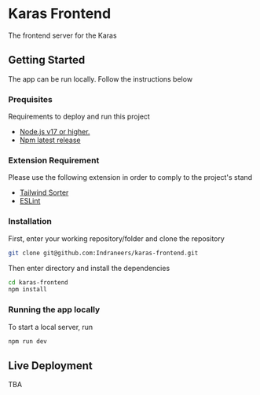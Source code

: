 

# Karas Frontend

The frontend server for the Karas

## Getting Started
The app can be run locally. Follow the instructions below

### Prequisites
Requirements to deploy and run this project
- [Node.js v17 or higher.](https://nodejs.org/en/about/previous-releases)
- [Npm latest release](https://www.npmjs.com/)

### Extension Requirement
Please use the following extension in order to comply to the project's stand
- [Tailwind Sorter](https://marketplace.visualstudio.com/items?itemName=dejmedus.tailwind-sorter)
- [ESLint](https://marketplace.visualstudio.com/items?itemName=dbaeumer.vscode-eslint)

### Installation
First, enter your working repository/folder and clone the repository
```bash
git clone git@github.com:Indraneers/karas-frontend.git
```

Then enter directory and install the dependencies
```bash
cd karas-frontend
npm install
```

### Running the app locally
To start a local server, run
```bash
npm run dev
```


## Live Deployment
TBA
